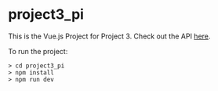 # project3_pi

This is the Vue.js Project for Project 3.
Check out the API [here](https://github.com/m-ruiz21/project2_api).

To run the project:
```
> cd project3_pi
> npm install
> npm run dev
```
